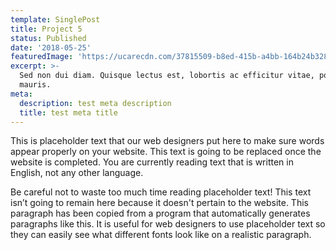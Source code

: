 ```yaml
---
template: SinglePost
title: Project 5
status: Published
date: '2018-05-25'
featuredImage: 'https://ucarecdn.com/37815509-b8ed-415b-a4bb-164b24b32881/'
excerpt: >-
  Sed non dui diam. Quisque lectus est, lobortis ac efficitur vitae, posuere a
  mauris. 
meta:
  description: test meta description
  title: test meta title
---
```


This is placeholder text that our web designers put here to make sure words appear properly on your website. This text is going to be replaced once the website is completed. You are currently reading text that is written in English, not any other language.

Be careful not to waste too much time reading placeholder text! This text isn’t going to remain here because it doesn't pertain to the website. This paragraph has been copied from a program that automatically generates paragraphs like this. It is useful for web designers to use placeholder text so they can easily see what different fonts look like on a realistic paragraph.

